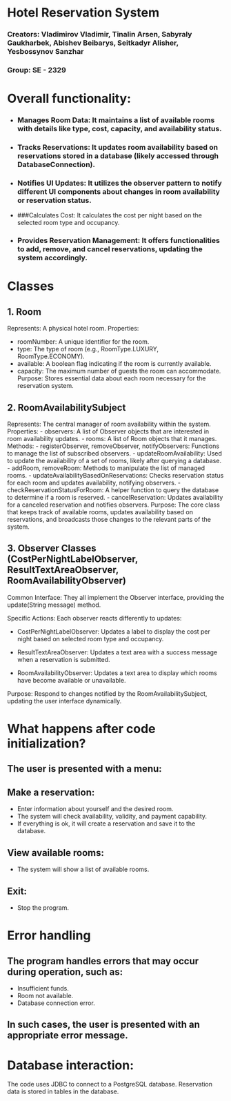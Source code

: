 # Hotel Reservation System

### Creators: Vladimirov Vladimir, Tinalin Arsen, Sabyraly Gaukharbek, Abishev Beibarys, Seitkadyr Alisher, Yesbossynov Sanzhar

### Group: SE - 2329

# Overall functionality:

  - ### Manages Room Data: It maintains a list of available rooms with details like type, cost, capacity, and availability status.
  - ### Tracks Reservations: It updates room availability based on reservations stored in a database (likely accessed through DatabaseConnection).
  - ### Notifies UI Updates: It utilizes the observer pattern to notify different UI components about changes in room availability or reservation status.
  - ###Calculates Cost: It calculates the cost per night based on the selected room type and occupancy.
  - ### Provides Reservation Management: It offers functionalities to add, remove, and cancel reservations, updating the system accordingly.


# Classes

## 1. Room

  Represents: A physical hotel room.
  Properties:
  - roomNumber: A unique identifier for the room.
  - type: The type of room (e.g., RoomType.LUXURY, RoomType.ECONOMY).
  - available: A boolean flag indicating if the room is currently available.
  - capacity: The maximum number of guests the room can accommodate.
  Purpose: Stores essential data about each room necessary for the reservation system.

## 2. RoomAvailabilitySubject

  Represents: The central manager of room availability within the system.
  Properties:
    - observers: A list of Observer objects that are interested in room availability updates.
    - rooms: A list of Room objects that it manages.
  Methods:
    - registerObserver, removeObserver, notifyObservers: Functions to manage the list of subscribed observers.
    - updateRoomAvailability: Used to update the availability of a set of rooms, likely after querying a database.
    - addRoom, removeRoom: Methods to manipulate the list of managed rooms.
    - updateAvailabilityBasedOnReservations: Checks reservation status for each room and updates availability, notifying observers.
    - checkReservationStatusForRoom: A helper function to query the database to determine if a room is reserved.
    - cancelReservation: Updates availability for a canceled reservation and notifies observers.
  Purpose: The core class that keeps track of available rooms, updates availability based on reservations, and broadcasts those changes to the relevant parts of the system.

## 3. Observer Classes (CostPerNightLabelObserver, ResultTextAreaObserver, RoomAvailabilityObserver)

  Common Interface: They all implement the Observer interface, providing the update(String message) method.
  
  Specific Actions: 
    Each observer reacts differently to updates:

  - CostPerNightLabelObserver: Updates a label to display the cost per night based on selected room type and occupancy.
      
  - ResultTextAreaObserver: Updates a text area with a success message when a reservation is submitted.
      
  - RoomAvailabilityObserver: Updates a text area to display which rooms have become available or unavailable.
  
  Purpose: Respond to changes notified by the RoomAvailabilitySubject, updating the user interface dynamically.


# What happens after code initialization?

  ## The user is presented with a menu:
  
  ## Make a reservation:
  
  - Enter information about yourself and the desired room.
  - The system will check availability, validity, and payment capability.
  - If everything is ok, it will create a reservation and save it to the database.
    
  ## View available rooms:
  
  - The system will show a list of available rooms.
    
  ## Exit:
  
  - Stop the program.
  


# Error handling

  ## The program handles errors that may occur during operation, such as:
  
  - Insufficient funds.
  - Room not available.
  - Database connection error.
    
  ## In such cases, the user is presented with an appropriate error message.



# Database interaction:
  The code uses JDBC to connect to a PostgreSQL database.
  Reservation data is stored in tables in the database.
